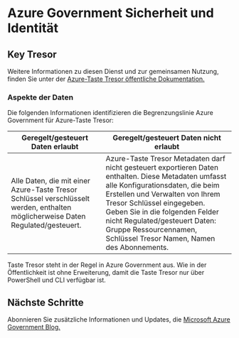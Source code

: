 <properties
    pageTitle="Azure Government Dokumentation | Microsoft Azure"
    description="Dies stellt einen Vergleich der Features und Hinweise zur Entwicklung von Applications für Azure Government"
    services="Azure-Government"
    cloud="gov"
    documentationCenter=""
    authors="ryansoc"
    manager="zakramer"
    editor=""/>

<tags
    ms.service="multiple"
    ms.devlang="na"
    ms.topic="article"
    ms.tgt_pltfrm="na"
    ms.workload="azure-government"
    ms.date="10/12/2016"
    ms.author="ryansoc"/>


#  <a name="azure-government-security-and-identity"></a>Azure Government Sicherheit und Identität

##  <a name="key-vault"></a>Key Tresor
Weitere Informationen zu diesen Dienst und zur gemeinsamen Nutzung, finden Sie unter der <a href="https://azure.microsoft.com/documentation/services/key-vault">Azure-Taste Tresor öffentliche Dokumentation.</a>

### <a name="data-considerations"></a>Aspekte der Daten
Die folgenden Informationen identifizieren die Begrenzungslinie Azure Government für Azure-Taste Tresor:

| Geregelt/gesteuert Daten erlaubt | Geregelt/gesteuert Daten nicht erlaubt |
|--------------------------------------------------------------------------------------|-----------------------------------------------------------------------------------------------------------------------------------------------------------------------------------------------------------------------------------------------------------------------------------------------------------------|
| Alle Daten, die mit einer Azure-Taste Tresor Schlüssel verschlüsselt werden, enthalten möglicherweise Daten Regulated/gesteuert. | Azure-Taste Tresor Metadaten darf nicht gesteuert exportieren Daten enthalten. Diese Metadaten umfasst alle Konfigurationsdaten, die beim Erstellen und Verwalten von Ihrem Tresor Schlüssel eingegeben.  Geben Sie in die folgenden Felder nicht Regulated/gesteuert Daten: Gruppe Ressourcennamen, Schlüssel Tresor Namen, Namen des Abonnements. |

Taste Tresor steht in der Regel in Azure Government aus. Wie in der Öffentlichkeit ist ohne Erweiterung, damit die Taste Tresor nur über PowerShell und CLI verfügbar ist.

## <a name="next-steps"></a>Nächste Schritte

Abonnieren Sie zusätzliche Informationen und Updates, die <a href="https://blogs.msdn.microsoft.com/azuregov/">Microsoft Azure Government Blog.</a>
